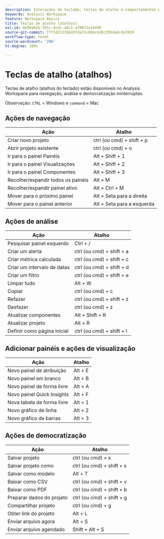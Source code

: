 ```yaml
---
description: Interações de teclado, teclas de atalho e comportamentos para apontar e clicar disponíveis no Analysis Workspace.
keywords: Analysis Workspace
feature: Workspace Basics
title: Teclas de atalho (atalhos)
exl-id: de99a92b-701c-4cdc-a0c2-a70972a19499
source-git-commit: ff71d21235bd37da73c0b6c628c395da6cda7659
workflow-type: tm+mt
source-wordcount: '288'
ht-degree: 100%

---
```


# Teclas de atalho (atalhos)

Teclas de atalho (atalhos do teclado) estão disponíveis no Analysis Workspace para navegação, análise e democratização ininterruptas.

Observação: `CTRL` = Windows e `command` = Mac

## Ações de navegação

| Ação | Atalho |
|---|---|
| Criar novo projeto | ctrl (ou cmd) + shift + p |
| Abrir projeto existente | ctrl (ou cmd) + o |
| Ir para o painel Painéis | Alt + Shift + 1 |
| Ir para o painel Visualizações | Alt + Shift + 2 |
| Ir para o painel Componentes | Alt + Shift + 3 |
| Recolher/expandir todos os painéis | Alt + M |
| Recolher/expandir painel ativo | Alt + Ctrl + M |
| Mover para o próximo painel | Alt + Seta para a direita |
| Mover para o painel anterior | Alt + Seta para a esquerda |

## Ações de análise

| Ação | Atalho |
|---|---|
| Pesquisar painel esquerdo | Ctrl + / |
| Criar um alerta | ctrl (ou cmd) + shift + a |
| Criar métrica calculada | ctrl (ou cmd) + shift + c |
| Criar um intervalo de datas | ctrl (ou cmd) + shift + d |
| Criar um filtro | ctrl (ou cmd) + shift + e |
| Limpar tudo | Alt + W |
| Copiar | ctrl (ou cmd) + c |
| Refazer | ctrl (ou cmd) + shift + z |
| Desfazer | ctrl (ou cmd) + z |
| Atualizar componentes | Alt + Shift + R |
| Atualizar projeto | Alt + R |
| Definir como página inicial | ctrl (ou cmd) + shift + l |

## Adicionar painéis e ações de visualização

| Ação | Atalho |
|---|---|
| Novo painel de atribuição | Alt + E |
| Novo painel em branco | Alt + B |
| Novo painel de forma livre | Alt + A |
| Novo painel Quick Insights | Alt + F |
| Nova tabela de forma livre | Alt + 1 |
| Novo gráfico de linha | Alt + 2 |
| Novo gráfico de barras | Alt + 3 |

## Ações de democratização

| Ação | Atalho |
|---|---|
| Salvar projeto | ctrl (ou cmd) + s |
| Salvar projeto como | ctrl (ou cmd) + shift + s |
| Salvar como modelo | Alt + T |
| Baixar como CSV | ctrl (ou cmd) + shift + v |
| Baixar como PDF | ctrl (ou cmd) + shift + b |
| Preparar dados do projeto | ctrl (ou cmd) + shift + g |
| Compartilhar projeto | ctrl (ou cmd) + g |
| Obter link do projeto | Alt + L |
| Enviar arquivo agora | Alt + S |
| Enviar arquivo agendado | Shift + Alt + S |

